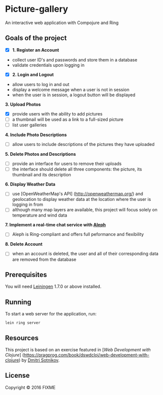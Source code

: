 # Picture-gallery

An interactive web application with Compojure and Ring

## Goals of the project 

- [x] **1. Register an Account**
 * collect user ID's and passwords and store them in a database
 * validate credentials upon logging in

- [x] **2. Login and Logout**
 * allow users to log in and out
 * display a welcome message when a user is not in session
 * when the user is in session, a logout button will be displayed

**3. Upload Photos**
- [x] provide users with the ability to add pictures 
- [ ] a thumbnail will be used as a link to a full-sized picture
- [ ] list user galleries

**4. Include Photo Descriptions**
- [ ] allow users to include descriptions of the pictures they have uploaded

**5. Delete Photos and Descriptions**
- [ ] provide an interface for users to remove their uploads 
- [ ] the interface should delete all three components: the picture, its thumbnail and its description

**6. Display Weather Data**
- [ ] use [OpenWeatherMap's API] (http://openweathermap.org/) and geolocation to display weather data at the location where the user is logging in from
- [ ] although many map layers are available, this project will focus solely on temperature and wind data  
 
**7. Implement a real-time chat service with [Aleph](https://github.com/ztellman/aleph)**
- [ ] Aleph is Ring-compliant and offers full peformance and flexibility 
 
**8. Delete Account**
- [ ] when an account is deleted, the user and all of their corresponding data are removed from the database

## Prerequisites

You will need [Leiningen][1] 1.7.0 or above installed.

[1]: https://github.com/technomancy/leiningen

## Running

To start a web server for the application, run:

    lein ring server

## Resources

This project is based on an exercise featured in [*Web Development with Clojure*] (https://pragprog.com/book/dswdcloj/web-development-with-clojure) by [Dmitri Sotnikov](https://github.com/yogthos).

## License

Copyright © 2016 FIXME
